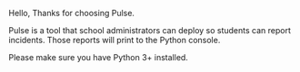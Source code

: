 Hello, Thanks for choosing Pulse.

Pulse is a tool that school administrators can deploy so students can report incidents. Those reports will print to the Python console.

Please make sure you have Python 3+ installed.
